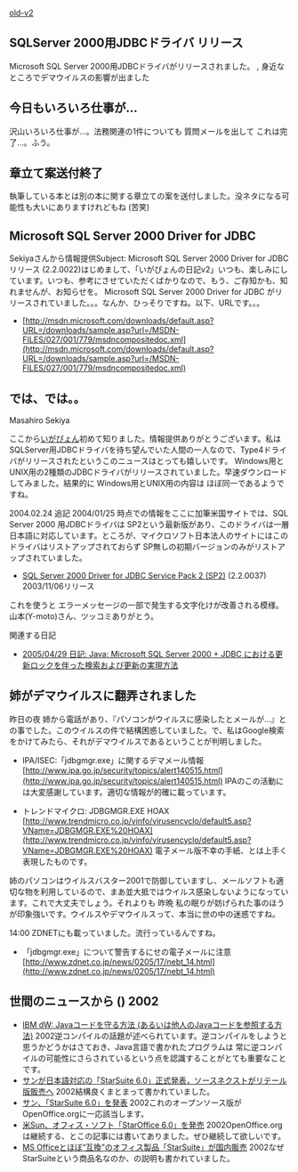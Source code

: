 [old-v2](ig020517-orig.html)

## SQLServer 2000用JDBCドライバ リリース

Microsoft SQL Server 2000用JDBCドライバがリリースされました。 , 身近なところでデマウイルスの影響が出ました


## 今日もいろいろ仕事が…

沢山いろいろ仕事が…。法務関連の1件についても 質問メールを出して これは完了…。ふう。

## 章立て案送付終了

執筆している本とは別の本に関する章立ての案を送付しました。没ネタになる可能性も大いにありますけれどもね
(苦笑)

## Microsoft SQL Server 2000 Driver for JDBC

Sekiyaさんから情報提供Subject: Microsoft SQL Server 2000 Driver for JDBC リリース (2.2.0022)はじめまして、「いがぴょんの日記v2」いつも、楽しみにしています。いつも、参考にさせていただくばかりなので、もう、ご存知かも、知れませんが、お知らせを。
Microsoft SQL Server 2000 Driver for JDBC がリリースされていました。。。なんか、ひっそりですね。以下、URLです。。。

* [http://msdn.microsoft.com/downloads/default.asp?URL=/downloads/sample.asp?url=/MSDN-FILES/027/001/779/msdncompositedoc.xml](http://msdn.microsoft.com/downloads/default.asp?URL=/downloads/sample.asp?url=/MSDN-FILES/027/001/779/msdncompositedoc.xml)

では、では。。
-------------------------------
Masahiro Sekiya

ここから[いがぴょん](https://www.igapyon.jp/igapyon/diary/memo/memoigapyon.html)初めて知りました。情報提供ありがとうございます。私は SQLServer用JDBCドライバを待ち望んでいた人間の一人なので、Type4ドライバがリリースされたというこのニュースはとっても嬉しいです。
Windows用とUNIX用の2種類のJDBCドライバがリリースされていました。早速ダウンロードしてみました。結果的に
Windows用とUNIX用の内容は ほぼ同一であるようですね。

2004.02.24 追記 2004/01/25 時点での情報をここに加筆米国サイトでは、SQL Server 2000 用JDBCドライバは SP2という最新版があり、このドライバは一層 日本語に対応しています。ところが、マイクロソフト日本法人のサイトにはこのドライバはリストアップされておらず SP無しの初期バージョンのみがリストアップされていました。

* [SQL 
Server 2000 Driver for JDBC Service Pack 2 (SP2)](http://www.microsoft.com/downloads/details.aspx?displaylang=ja&FamilyID=9f1874b6-f8e1-4bd6-947c-0fc5bf05bf71) (2.2.0037)
  2003/11/06リリース

これを使うと エラーメッセージの一部で発生する文字化けが改善される模様。山本(Y-moto)さん、ツッコミありがとう。

関連する日記

* [2005/04/29 日記: Java: Microsoft SQL Server 2000 + JDBC における更新ロックを伴った検索および更新の実現方法](../2005/ig050429.html)

## 姉がデマウイルスに翻弄されました

昨日の夜 姉から電話があり、『パソコンがウイルスに感染したとメールが…』との事でした。このウイルスの件で結構困惑していました。で、私はGoogle検索をかけてみたら、それがデマウイルスであるということが判明しました。

* IPA/ISEC:「jdbgmgr.exe」に関するデマメール情報
  [http://www.ipa.go.jp/security/topics/alert140515.html](http://www.ipa.go.jp/security/topics/alert140515.html)
  IPAのこの活動には大変感謝しています。適切な情報が的確に載っています。
  
* トレンドマイクロ: JDBGMGR.EXE HOAX
  [http://www.trendmicro.co.jp/vinfo/virusencyclo/default5.asp?VName=JDBGMGR.EXE%20HOAX](http://www.trendmicro.co.jp/vinfo/virusencyclo/default5.asp?VName=JDBGMGR.EXE%20HOAX)
  電子メール版不幸の手紙、とは上手く表現したものです。

姉のパソコンはウイルスバスター2001で防御していますし、メールソフトも適切な物を利用しているので、まあ並大抵ではウイルス感染しないようになっています。これで大丈夫でしょう。それよりも 昨晩 私の眠りが妨げられた事のほうが印象強いです。ウイルスやデマウイルスって、本当に世の中の迷惑ですね。

14:00 ZDNETにも載っていました。流行っているんですね。

* 「jdbgmgr.exe」について警告するにせの電子メールに注意
  [http://www.zdnet.co.jp/news/0205/17/nebt_14.html](http://www.zdnet.co.jp/news/0205/17/nebt_14.html)

## 世間のニュースから () 2002

* [IBM dW: Javaコードを守る方法 (あるいは他人のJavaコードを参照する方法)](http://search.ibm.co.jp/jp/developerworks/java/011026/j_j-obfus.html)  2002逆コンパイルの話題が述べられています。逆コンパイルをしようと思うかどうかはさておき、Java言語で書かれたプログラムは 常に逆コンパイルの可能性にさらされているという点を認識することがとても重要なことです。
* [サンが日本語対応の「StarSuite 6.0」正式発表，ソースネクストがリテール版販売へ](http://www.zdnet.co.jp/enterprise/0205/16/02051604.html)  2002結構良くまとまって書かれていました。
* [サン、「StarSuite 6.0」を発表](http://www.zdnet.co.jp/news/0205/16/njbt_03.html)  2002これのオープンソース版がOpenOffice.orgに一応該当します。
* [米Sun、オフィス・ソフト「StarOffice 6.0」を発売](http://biztech.nikkeibp.co.jp/wcs/show/leaf?CID=onair/biztech/prom/185408)  2002OpenOffice.orgは継続する、とこの記事には書いてありました。ぜひ継続して欲しいです。
* [MS Officeとほぼ“互換”のオフィス製品「StarSuite」が国内販売](http://biztech.nikkeibp.co.jp/wcs/show/leaf?CID=onair/biztech/prom/185533)  2002なぜStarSuiteという商品名なのか、の説明も書かれていました。